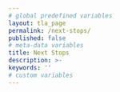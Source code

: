 ```yaml
---
# global predefined variables
layout: tla_page
permalink: /next-stops/
published: false
# meta-data variables
title: Next Stops
description: >-
keywords: ''
# custom variables
---
```

